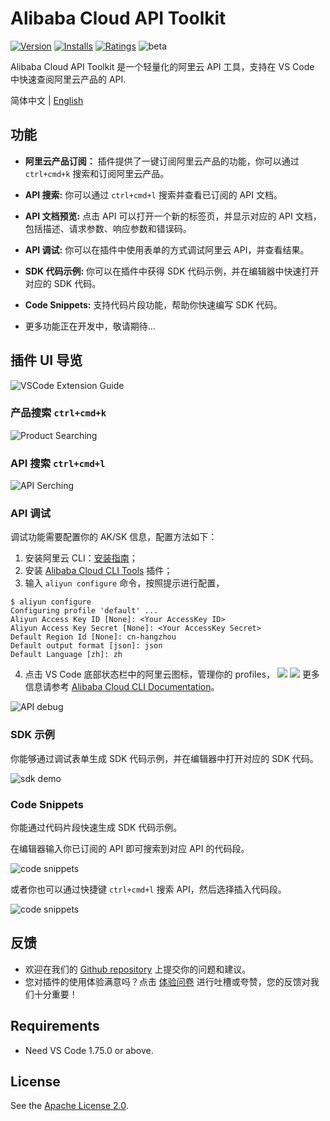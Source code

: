 # Alibaba Cloud API Toolkit

[![Version](https://img.shields.io/visual-studio-marketplace/v/alibabacloud-openapi.vscode-alicloud-api)](https://marketplace.visualstudio.com/items?itemName=alibabacloud-openapi.vscode-alicloud-api)
[![Installs](https://img.shields.io/visual-studio-marketplace/i/alibabacloud-openapi.vscode-alicloud-api)](https://marketplace.visualstudio.com/items?itemName=alibabacloud-openapi.vscode-alicloud-api)
[![Ratings](https://img.shields.io/visual-studio-marketplace/r/alibabacloud-openapi.vscode-alicloud-api)](https://marketplace.visualstudio.com/items?itemName=alibabacloud-openapi.vscode-alicloud-api)
![beta](https://img.shields.io/badge/beta-version)

Alibaba Cloud API Toolkit 是一个轻量化的阿里云 API 工具，支持在 VS Code 中快速查阅阿里云产品的 API.

简体中文 | [English](./README.md)

## 功能

- **阿里云产品订阅：** 插件提供了一键订阅阿里云产品的功能，你可以通过 `ctrl+cmd+k` 搜索和订阅阿里云产品。

- **API 搜索:** 你可以通过 `ctrl+cmd+l` 搜索并查看已订阅的 API 文档。

- **API 文档预览:** 点击 API 可以打开一个新的标签页，并显示对应的 API 文档，包括描述、请求参数、响应参数和错误码。

- **API 调试:** 你可以在插件中使用表单的方式调试阿里云 API，并查看结果。
- **SDK 代码示例:** 你可以在插件中获得 SDK 代码示例，并在编辑器中快速打开对应的 SDK 代码。

- **Code Snippets:** 支持代码片段功能，帮助你快速编写 SDK 代码。

- 更多功能正在开发中，敬请期待...

## 插件 UI 导览

![VSCode Extension Guide](https://img.alicdn.com/imgextra/i1/O1CN01tlXFtt1mj0vE1ZrhR_!!6000000004989-0-tps-2498-1768.jpg)

### 产品搜索 `ctrl+cmd+k`

![Product Searching](https://img.alicdn.com/imgextra/i1/O1CN01bcJ5DM1RpmnlOjDHK_!!6000000002161-0-tps-1202-798.jpg)

### API 搜索 `ctrl+cmd+l`

![API Serching](https://img.alicdn.com/imgextra/i2/O1CN01ySJXt41c4ZnIbj51N_!!6000000003547-0-tps-1986-542.jpg)

### API 调试

调试功能需要配置你的 AK/SK 信息，配置方法如下：

1. 安装阿里云 CLI：[安装指南](https://help.aliyun.com/zh/cli/installation-guide)；
2. 安装 [Alibaba Cloud CLI Tools](https://marketplace.visualstudio.com/items?；itemName=alibabacloud-openapi.aliyuncli) 插件；
3. 输入 `aliyun configure` 命令，按照提示进行配置，

```
$ aliyun configure
Configuring profile 'default' ...
Aliyun Access Key ID [None]: <Your AccessKey ID>
Aliyun Access Key Secret [None]: <Your AccessKey Secret>
Default Region Id [None]: cn-hangzhou
Default output format [json]: json
Default Language [zh]: zh
```

4. 点击 VS Code 底部状态栏中的阿里云图标，管理你的 profiles，
   ![](https://img.alicdn.com/imgextra/i1/O1CN0144NU9N1L4G1cq89Uf_!!6000000001245-0-tps-248-46.jpg)
   ![](https://img.alicdn.com/imgextra/i2/O1CN01btLUkc1ldEHJQ0w4S_!!6000000004841-0-tps-1206-190.jpg)
   更多信息请参考 [Alibaba Cloud CLI Documentation](https://github.com/aliyun/aliyun-cli?tab=readme-ov-file#configure)。

![API debug](https://img.alicdn.com/imgextra/i3/O1CN01yfMcHl1i6lNdjzmzs_!!6000000004364-2-tps-2688-1820.png)

### SDK 示例

你能够通过调试表单生成 SDK 代码示例，并在编辑器中打开对应的 SDK 代码。

![sdk demo](https://img.alicdn.com/imgextra/i1/O1CN01C0vQDB29gTtW5erj4_!!6000000008097-0-tps-2638-1778.jpg)

### Code Snippets

你能通过代码片段快速生成 SDK 代码示例。

在编辑器输入你已订阅的 API 即可搜索到对应 API 的代码段。

![code snippets](https://img.alicdn.com/imgextra/i3/O1CN01iKQA6u1KWMiVttyH0_!!6000000001171-1-tps-915-442.gif)

或者你也可以通过快捷键 `ctrl+cmd+l` 搜索 API，然后选择插入代码段。

![code snippets](https://img.alicdn.com/imgextra/i3/O1CN01dmGwmX1ZyVHozyKx4_!!6000000003263-1-tps-842-468.gif)

## 反馈

- 欢迎在我们的 [Github repository](https://github.com/aliyun/alibabacloud-api-vscode-toolkit/issues) 上提交你的问题和建议。
- 您对插件的使用体验满意吗？点击 [体验问卷](https://g.alicdn.com/aes/tracker-survey-preview/0.0.13/survey.html?pid=fePxMy&id=3486) 进行吐槽或夸赞，您的反馈对我们十分重要！

## Requirements

- Need VS Code 1.75.0 or above.

## License

See the [Apache License 2.0](./LICENSE).
